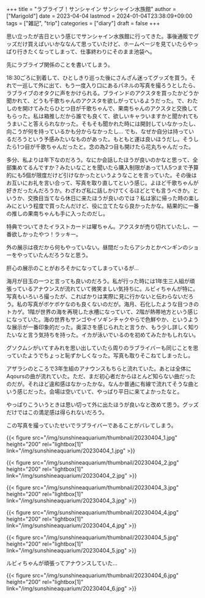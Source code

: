 +++
title = "ラブライブ！サンシャイン サンシャイン水族館"
author = ["Marigold"]
date = 2023-04-04
lastmod = 2024-01-04T23:38:09+09:00
tags = ["雑記", "trip"]
categories = ["diary"]
draft = false
+++

思い立ったが吉日という感じでサンシャイン水族館に行ってきた。事後通販でグッズだけ買えばいいかななんて思っていたけど、ホームページを見ていたらやっぱり行きたくなってしまって、仕事終わりにそのまま池袋へ。

先にラブライブ関係のことを書いてしまう。

18:30ごろに到着して、ひとしきり巡った後にさんざん迷ってグッズを買う。それで一巡して外に出て、もう一度入り口にあるパネルの写真を撮ろうとしたら、ラブライブのオタクに声をかけられる。ブラインドのアクスタを買ったかどうか聞かれて、どうも千歌ちゃんのアクスタを欲しがっているようだった。で、わたしのを開けてみたらひとつ目が千歌ちゃんで、果南ちゃんのアクスタと交換してもらった。私は箱推しだから誰でも良くて、欲しいキャラいますかと聞かれてもうまいこと答えられなかった。そもそも聞かれた時には開封していなかったし、向こうが何を持っているかも分からなかったし...
でも、なぜか自分は持っているだろうという予感みたいなものがあった。もともと運は良いほうだし。そうしたら1つ目が千歌ちゃんだったと。念の為2つ目も開けたら花丸ちゃんだった。

多分、私よりは年下なのだろう。なにか会話したほうが良いのかなと思って、全部集めてるんですか？みたいなことを聞いたら購入制限があって1人5つまで予算的にも5個が限度だけど引けなかったというようなことを言っていた。その後はお互いにお礼を言い合って、写真を取り直してという感じ。よほど千歌ちゃんが好きだったんだろうか。わざわざ私に話しかけてくるほどとでも言うべきか。というか、交換目当てなら休日に来たほうが良いのでは？私は家に帰った時の楽しみにという程度で買ったんだけど、役に立てたなら良かったかな。結果的に一番の推しの果南ちゃんも手に入ったのだし。

特典でついてきたイラストカードは曜ちゃん。アクスタが売り切れていたし、一番欲しかったやつ！ラッキー。

外の展示は夜だから何もやっていない。昼間だったらアシカとかペンギンのショーをやっていたんだろうなと思う。

肝心の展示のことがおろそかになってしまっているが...

海月が目玉の一つと言っても良いのだろう。私が行った時には1年生三人組が頑張っているアナウンスが流れていて微笑ましい気持ちに。ルビィちゃんが特に。写真もいろいろ撮ったが、こればかりは実際に見に行かないと伝わらないだろう。私の写真がボケボケなのも良くないのだが。海月、石化したような目つきのトカゲ。1階が世界の海を再現した水槽になっていて、2階が熱帯地方という感じになっていた。海の世界もサンゴやイソギンチャクやらで色鮮やか、というような展示が一番印象的だった。奥深さを感じられたと言うか、もう少し詳しく知りたいなと言う気持ちを持った。イカが泳いでいるのを初めてみたかもしれない。

グソクムシがいてすみれを思い出していたら周りのラブライバーも同じことを思っていたようでちょっと恥ずかしくなった。写真も取りそこねてしまったし。

アザラシのところで3年生組のアナウンスもちらと流れていた。あとは全体にAqoursの曲が流れていた。ただ、まだ初心者だからほとんど知らない曲だったのだが。それほど違和感はなかったかな。なんか普通に有線で流れてそうな曲という感じだった。会場は空いていて、やっぱり平日に来てよかったなと。

やっぱりこういうときは思い切って外に出たほうが良いなと改めて思う。グッズだけではこの満足感は得られないだろう。

この写真を撮っていたせいでラブライバーであることがバレてしまう。

{{< figure src="/img/sunshineaquarium/thumbnail/20230404_1.jpg" height="200" rel="lightbox[1]" link="/img/sunshineaquarium/20230404_1.jpg" >}}

{{< figure src="/img/sunshineaquarium/thumbnail/20230404_2.jpg" height="200" rel="lightbox[1]" link="/img/sunshineaquarium/20230404_2.jpg" >}}

{{< figure src="/img/sunshineaquarium/thumbnail/20230404_3.jpg" height="200" rel="lightbox[1]" link="/img/sunshineaquarium/20230404_3.jpg" >}}

{{< figure src="/img/sunshineaquarium/thumbnail/20230404_4.jpg" height="200" rel="lightbox[1]" link="/img/sunshineaquarium/20230404_4.jpg" >}}

{{< figure src="/img/sunshineaquarium/thumbnail/20230404_5.jpg" height="200" rel="lightbox[1]" link="/img/sunshineaquarium/20230404_5.jpg" >}}

ルビィちゃんが頑張ってアナウンスしていた...

{{< figure src="/img/sunshineaquarium/thumbnail/20230404_6.jpg" height="200" rel="lightbox[1]" link="/img/sunshineaquarium/20230404_6.jpg" >}}
